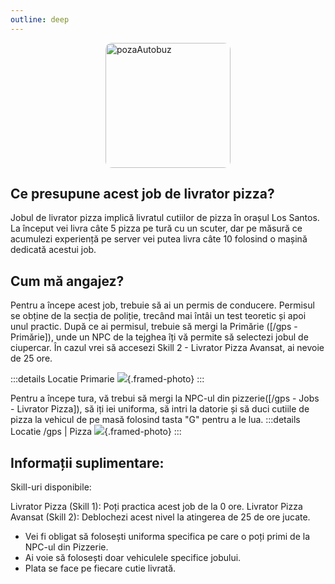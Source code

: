 ```yaml
---
outline: deep
---
```

<img src="https://cdn.pixabay.com/photo/2016/05/30/14/10/delivery-guy-1424808_1280.png" alt="pozaAutobuz" width="200" height="200" style="display: block; margin: 0px auto; border-radius: 1%; border-radius: 5%;" >

## Ce presupune acest job de livrator pizza?
Jobul de livrator pizza implică livratul cutiilor de pizza în orașul Los Santos. La început vei livra câte 5 pizza pe tură cu un scuter, dar pe măsură ce acumulezi experiență pe server vei putea livra câte 10 folosind o mașină dedicată acestui job.

## Cum mă angajez?
Pentru a începe acest job, trebuie să ai un permis de conducere. Permisul se obține de la secția de poliție, trecând mai întâi un test teoretic și apoi unul practic. După ce ai permisul, trebuie să mergi la Primărie ([/gps - Primărie]), unde un NPC de la tejghea îți vă permite să selectezi jobul de ciupercar. În cazul vrei să accesezi Skill 2 - Livrator Pizza Avansat, ai nevoie de 25 ore.

:::details Locatie Primarie
![](https://i.imgur.com/qE5Pk08.png){.framed-photo}
:::

Pentru a începe tura, vă trebui să mergi la NPC-ul din pizzerie([/gps - Jobs - Livrator Pizza]), să iți iei uniforma, să intri la datorie și să duci cutiile de pizza la vehicul de pe masă folosind tasta "G" pentru a le lua.
:::details Locatie /gps | Pizza
![](https://i.imgur.com/8yXVCHe.png){.framed-photo}
:::

## Informații suplimentare:
Skill-uri disponibile:

Livrator Pizza (Skill 1): Poți practica acest job de la 0 ore.
Livrator Pizza Avansat (Skill 2): Deblochezi acest nivel la atingerea de 25 de ore jucate.

- Vei fi obligat să folosești uniforma specifica pe care o poți primi de la NPC-ul din Pizzerie.
- Ai voie să folosești doar vehiculele specifice jobului.
- Plata se face pe fiecare cutie livrată.

